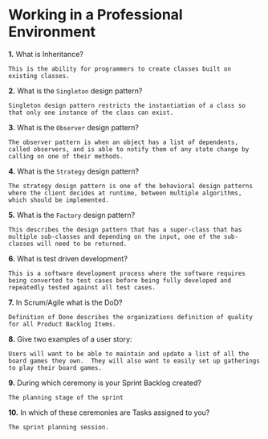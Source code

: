 # Working in a Professional Environment

**1.** What is Inheritance?
<!-- enter you answer in the space below -->
```
This is the ability for programmers to create classes built on existing classes.
```
**2.** What is the `Singleton` design pattern?
<!-- enter you answer in the space below -->
```
Singleton design pattern restricts the instantiation of a class so that only one instance of the class can exist.
```
**3.** What is the `Observer` design pattern?
<!-- enter you answer in the space below -->
```
The observer pattern is when an object has a list of dependents, called observers, and is able to notify them of any state change by calling on one of their methods.
```
**4.** What is the `Strategy` design pattern?
<!-- enter you answer in the space below -->
```
The strategy design pattern is one of the behavioral design patterns where the client decides at runtime, between multiple algorithms, which should be implemented. 
```
**5.** What is the `Factory` design pattern?
<!-- enter you answer in the space below -->
```
This describes the design pattern that has a super-class that has multiple sub-classes and depending on the input, one of the sub-classes will need to be returned.
```
**6.** What is test driven development?
<!-- enter you answer in the space below -->
```
This is a software development process where the software requires being converted to test cases before being fully developed and repeatedly tested against all test cases.
```
**7.** In Scrum/Agile what is the DoD?
<!-- enter you answer in the space below -->
```
Definition of Done describes the organizations definition of quality for all Product Backlog Items.
```
**8.** Give two examples of a user story:
<!-- enter you answer in the space below -->
```
Users will want to be able to maintain and update a list of all the board games they own.  They will also want to easily set up gatherings to play their board games.
```
**9.** During which ceremony is your Sprint Backlog created?
<!-- enter you answer in the space below -->
```
The planning stage of the sprint
```
**10.** In which of these ceremonies are Tasks assigned to you?
<!-- enter you answer in the space below -->
```
The sprint planning session.
```